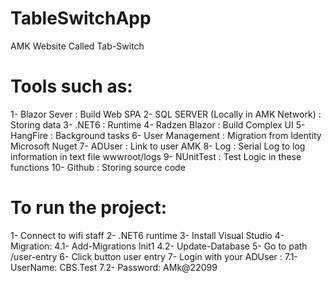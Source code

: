 # TableSwitchApp
AMK  Website Called Tab-Switch
# Tools such as:
  1- Blazor Sever : Build Web SPA
  2- SQL SERVER (Locally in AMK Network) : Storing data
  3- .NET6 : Runtime 
  4- Radzen Blazor : Build Complex UI
  5- HangFire : Background tasks
  6- User Management : Migration from Identity Microsoft Nuget
  7- ADUser : Link to user AMK
  8- Log : Serial Log to log information in text file wwwroot/logs
  9- NUnitTest : Test Logic in these functions
  10- Github : Storing source code
# To run the project:
  1- Connect to wifi staff
  2- .NET6 runtime
  3- Install Visual Studio
  4- Migration:
    4.1- Add-Migrations Init1
    4.2- Update-Database
  5- Go to path /user-entry
  6- Click button user entry
  7- Login with your ADUser : 
    7.1- UserName: CBS.Test
    7.2- Password: AMk@22099
  
